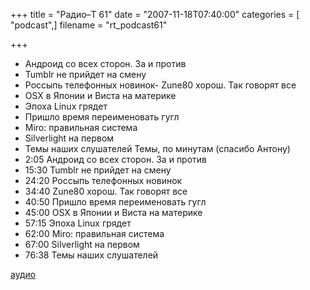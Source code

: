 +++
title = "Радио–Т 61"
date = "2007-11-18T07:40:00"
categories = [ "podcast",]
filename = "rt_podcast61"

+++

- Андроид со всех сторон. За и против
- Tumblr не прийдет на смену
- Россыпь телефонных новинок- Zune80 хорош. Так говорят все
- OSX в Японии и Виста на материке
- Эпоха Linux грядет
- Пришло время переименовать гугл
- Miro: правильная система
- Silverlight на первом
- Темы наших слушателей
Темы, по минутам (спасибо Антону)
- 2:05 Андроид со всех сторон. За и против
- 15:30 Tumblr не прийдет на смену
- 24:20 Россыпь телефонных новинок
- 34:40 Zune80 хорош. Так говорят все
- 40:50 Пришло время переименовать гугл
- 45:00 OSX в Японии и Виста на материке
- 57:15 Эпоха Linux грядет
- 62:00 Miro: правильная система
- 67:00 Silverlight на первом
- 76:38 Темы наших слушателей


[аудио](https://cdn.radio-t.com/rt_podcast61.mp3)
<audio src="https://cdn.radio-t.com/rt_podcast61.mp3" preload="none"></audio>